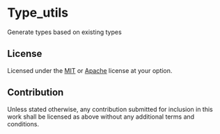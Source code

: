 # Type_utils

Generate types based on existing types

## License

Licensed under the [MIT](LICENSE-MIT.txt) or [Apache](LICENSE-APACHE.txt)
license at your option.

## Contribution

Unless stated otherwise, any contribution submitted for inclusion in
this work shall be licensed as above without any additional terms
and conditions.
